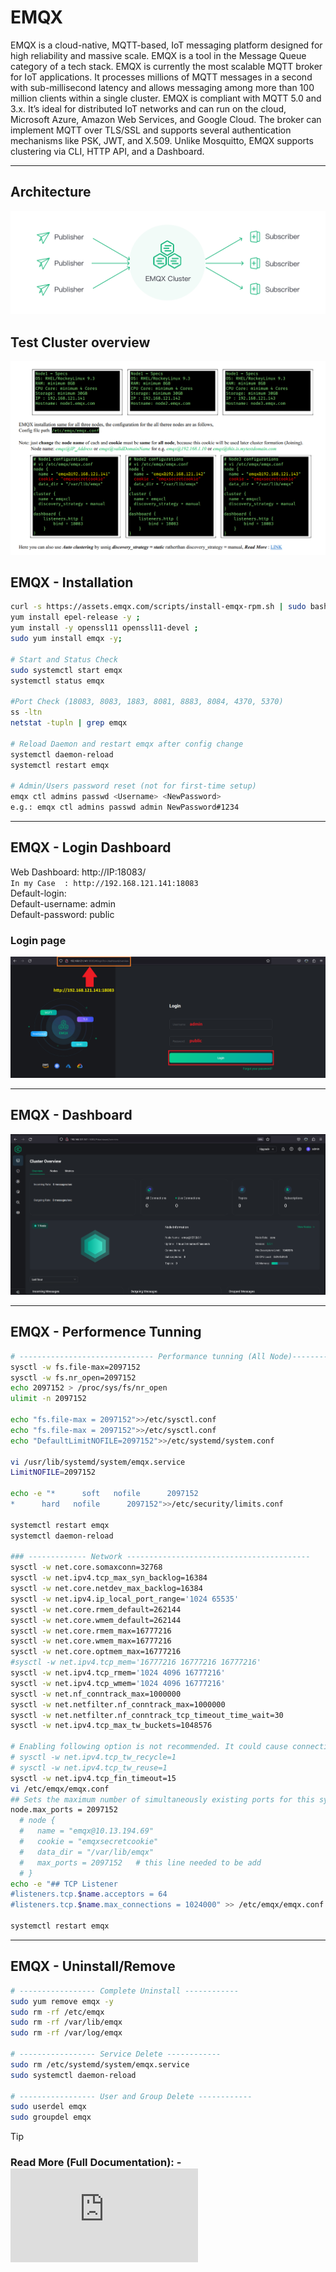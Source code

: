 # EMQX

EMQX is a cloud-native, MQTT-based, IoT messaging platform designed for high reliability and massive scale. EMQX is a tool in the Message Queue category of a tech stack. 
EMQX is currently the most scalable MQTT broker for IoT applications. It processes millions of MQTT messages in a second with sub-millisecond latency and allows messaging among more than 100 million clients within a single cluster. EMQX is compliant with MQTT 5.0 and 3.x. It’s ideal for distributed IoT networks and can run on the cloud, Microsoft Azure, Amazon Web Services, and Google Cloud. The broker can implement MQTT over TLS/SSL and supports several authentication mechanisms like PSK, JWT, and X.509. Unlike Mosquitto, EMQX supports clustering via CLI, HTTP API, and a Dashboard.
****
## Architecture
![emqx-arch](https://github.com/UnstopableSafar08/emqx/blob/main/Assets/architecture_image.f5sZc1A2.png)

## Test Cluster overview
![testArch](https://github.com/UnstopableSafar08/emqx/blob/main/Assets/local-cluster-overview.png)

## EMQX - Installation
```sh 
curl -s https://assets.emqx.com/scripts/install-emqx-rpm.sh | sudo bash
yum install epel-release -y ;
yum install -y openssl11 openssl11-devel ;
sudo yum install emqx -y;

# Start and Status Check
sudo systemctl start emqx
systemctl status emqx

#Port Check (18083, 8083, 1883, 8081, 8883, 8084, 4370, 5370)
ss -ltn 
netstat -tupln | grep emqx

# Reload Daemon and restart emqx after config change
systemctl daemon-reload
systemctl restart emqx

# Admin/Users password reset (not for first-time setup)
emqx ctl admins passwd <Username> <NewPassword>
e.g.: emqx ctl admins passwd admin NewPassword#1234
```
***
## EMQX - Login Dashboard
Web Dashboard: http://IP:18083/ <br>
`In my Case  : http://192.168.121.141:18083` <br>
Default-login: <br>
    Default-username: admin <br>
    Default-password: public <br>
### Login page
![login-dashboard](https://github.com/UnstopableSafar08/emqx/blob/main/Assets/1-login.png)
***
## EMQX - Dashboard
![main-dashboard](https://github.com/UnstopableSafar08/emqx/blob/main/Assets/3-dashboard.png)
***
## EMQX - Performence Tunning
```sh
# ------------------------------ Performance tunning (All Node)---------------------------
sysctl -w fs.file-max=2097152
sysctl -w fs.nr_open=2097152
echo 2097152 > /proc/sys/fs/nr_open
ulimit -n 2097152

echo "fs.file-max = 2097152">>/etc/sysctl.conf
echo "fs.file-max = 2097152">>/etc/sysctl.conf
echo "DefaultLimitNOFILE=2097152">>/etc/systemd/system.conf

vi /usr/lib/systemd/system/emqx.service
LimitNOFILE=2097152

echo -e "*      soft   nofile      2097152
*      hard   nofile      2097152">>/etc/security/limits.conf

systemctl restart emqx
systemctl daemon-reload

### ------------- Network -----------------------------------------
sysctl -w net.core.somaxconn=32768
sysctl -w net.ipv4.tcp_max_syn_backlog=16384
sysctl -w net.core.netdev_max_backlog=16384
sysctl -w net.ipv4.ip_local_port_range='1024 65535'
sysctl -w net.core.rmem_default=262144
sysctl -w net.core.wmem_default=262144
sysctl -w net.core.rmem_max=16777216
sysctl -w net.core.wmem_max=16777216
sysctl -w net.core.optmem_max=16777216
#sysctl -w net.ipv4.tcp_mem='16777216 16777216 16777216'
sysctl -w net.ipv4.tcp_rmem='1024 4096 16777216'
sysctl -w net.ipv4.tcp_wmem='1024 4096 16777216'
sysctl -w net.nf_conntrack_max=1000000
sysctl -w net.netfilter.nf_conntrack_max=1000000
sysctl -w net.netfilter.nf_conntrack_tcp_timeout_time_wait=30
sysctl -w net.ipv4.tcp_max_tw_buckets=1048576

# Enabling following option is not recommended. It could cause connection reset under NAT
# sysctl -w net.ipv4.tcp_tw_recycle=1
# sysctl -w net.ipv4.tcp_tw_reuse=1
sysctl -w net.ipv4.tcp_fin_timeout=15
vi /etc/emqx/emqx.conf
## Sets the maximum number of simultaneously existing ports for this system
node.max_ports = 2097152
  # node {
  #   name = "emqx@10.13.194.69"
  #   cookie = "emqxsecretcookie"
  #   data_dir = "/var/lib/emqx"
  #   max_ports = 2097152   # this line needed to be add
  # }
echo -e "## TCP Listener
#listeners.tcp.$name.acceptors = 64
#listeners.tcp.$name.max_connections = 1024000" >> /etc/emqx/emqx.conf

systemctl restart emqx
```
***
## EMQX - Uninstall/Remove
```sh
# ----------------- Complete Uninstall ------------
sudo yum remove emqx -y
sudo rm -rf /etc/emqx 
sudo rm -rf /var/lib/emqx 
sudo rm -rf /var/log/emqx

# ----------------- Service Delete ------------
sudo rm /etc/systemd/system/emqx.service
sudo systemctl daemon-reload

# ----------------- User and Group Delete ------------
sudo userdel emqx
sudo groupdel emqx
```



> [!TIP]
>### Read More (Full Documentation): - ![Complete-EMQX-Documentation](https://github.com/UnstopableSafar08/emqx/blob/main/EMQX-by-sagarMalla.pdf) 


